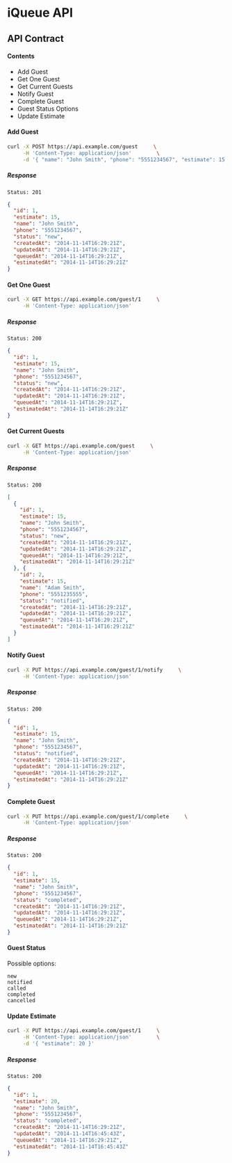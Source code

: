 # iQueue API

## API Contract

#### Contents

- Add Guest
- Get One Guest
- Get Current Guests
- Notify Guest
- Complete Guest
- Guest Status Options
- Update Estimate

#### Add Guest

```bash
curl -X POST https://api.example.com/guest     \
     -H 'Content-Type: application/json'        \
     -d '{ "name": "John Smith", "phone": "5551234567", "estimate": 15 }'
```

##### Response

```
Status: 201
```

```json
{
  "id": 1,
  "estimate": 15,
  "name": "John Smith",
  "phone": "5551234567",
  "status": "new",
  "createdAt": "2014-11-14T16:29:21Z",
  "updatedAt": "2014-11-14T16:29:21Z",
  "queuedAt": "2014-11-14T16:29:21Z",
  "estimatedAt": "2014-11-14T16:29:21Z"
}
```

#### Get One Guest

```bash
curl -X GET https://api.example.com/guest/1     \
     -H 'Content-Type: application/json'
```

##### Response

```
Status: 200
```

```json
{
  "id": 1,
  "estimate": 15,
  "name": "John Smith",
  "phone": "5551234567",
  "status": "new",
  "createdAt": "2014-11-14T16:29:21Z",
  "updatedAt": "2014-11-14T16:29:21Z",
  "queuedAt": "2014-11-14T16:29:21Z",
  "estimatedAt": "2014-11-14T16:29:21Z"
}
```

#### Get Current Guests

```bash
curl -X GET https://api.example.com/guest     \
     -H 'Content-Type: application/json'
```

##### Response

```
Status: 200
```

```json
[
  {
    "id": 1,
    "estimate": 15,
    "name": "John Smith",
    "phone": "5551234567",
    "status": "new",
    "createdAt": "2014-11-14T16:29:21Z",
    "updatedAt": "2014-11-14T16:29:21Z",
    "queuedAt": "2014-11-14T16:29:21Z",
    "estimatedAt": "2014-11-14T16:29:21Z"
  }, {
    "id": 2,
    "estimate": 15,
    "name": "Adam Smith",
    "phone": "5551235555",
    "status": "notified",
    "createdAt": "2014-11-14T16:29:21Z",
    "updatedAt": "2014-11-14T16:29:21Z",
    "queuedAt": "2014-11-14T16:29:21Z",
    "estimatedAt": "2014-11-14T16:29:21Z"
  }
]
```

#### Notify Guest

```bash
curl -X PUT https://api.example.com/guest/1/notify     \
     -H 'Content-Type: application/json'
```

##### Response

```
Status: 200
```

```json
{
  "id": 1,
  "estimate": 15,
  "name": "John Smith",
  "phone": "5551234567",
  "status": "notified",
  "createdAt": "2014-11-14T16:29:21Z",
  "updatedAt": "2014-11-14T16:29:21Z",
  "queuedAt": "2014-11-14T16:29:21Z",
  "estimatedAt": "2014-11-14T16:29:21Z"
}
```

#### Complete Guest

```bash
curl -X PUT https://api.example.com/guest/1/complete     \
     -H 'Content-Type: application/json'
```

##### Response

```
Status: 200
```

```json
{
  "id": 1,
  "estimate": 15,
  "name": "John Smith",
  "phone": "5551234567",
  "status": "completed",
  "createdAt": "2014-11-14T16:29:21Z",
  "updatedAt": "2014-11-14T16:29:21Z",
  "queuedAt": "2014-11-14T16:29:21Z",
  "estimatedAt": "2014-11-14T16:29:21Z"
}
```

#### Guest Status

Possible options:

```
new
notified
called
completed
cancelled
```

#### Update Estimate

```bash
curl -X PUT https://api.example.com/guest/1     \
     -H 'Content-Type: application/json'        \
     -d '{ "estimate": 20 }'
```

##### Response

```
Status: 200
```

```json
{
  "id": 1,
  "estimate": 20,
  "name": "John Smith",
  "phone": "5551234567",
  "status": "completed",
  "createdAt": "2014-11-14T16:29:21Z",
  "updatedAt": "2014-11-14T16:45:43Z",
  "queuedAt": "2014-11-14T16:29:21Z",
  "estimatedAt": "2014-11-14T16:45:43Z"
}
```
